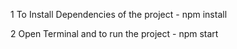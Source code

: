 1  To Install Dependencies of the project - npm install




2  Open Terminal and to run the project   - npm start
   
